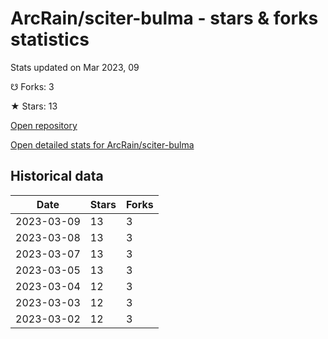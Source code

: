 # ArcRain/sciter-bulma - stars & forks statistics

Stats updated on Mar 2023, 09

☋ Forks: 3

★ Stars: 13

[Open repository](https://github.com/ArcRain/sciter-bulma)

[Open detailed stats for ArcRain/sciter-bulma](https://reviewgithub.com/rep/ArcRain/sciter-bulma)

## Historical data
| Date | Stars | Forks |
|------|-------|-------|
| 2023-03-09 | 13 | 3 | 
| 2023-03-08 | 13 | 3 | 
| 2023-03-07 | 13 | 3 | 
| 2023-03-05 | 13 | 3 | 
| 2023-03-04 | 12 | 3 | 
| 2023-03-03 | 12 | 3 | 
| 2023-03-02 | 12 | 3 | 

